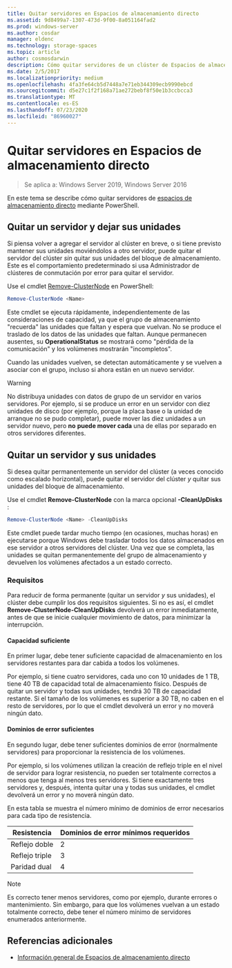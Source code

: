 ```yaml
---
title: Quitar servidores en Espacios de almacenamiento directo
ms.assetid: 9d8499a7-1307-473d-9f00-8a051164fad2
ms.prod: windows-server
ms.author: cosdar
manager: eldenc
ms.technology: storage-spaces
ms.topic: article
author: cosmosdarwin
description: Cómo quitar servidores de un clúster de Espacios de almacenamiento directo en Windows Server.
ms.date: 2/5/2017
ms.localizationpriority: medium
ms.openlocfilehash: 4fa3fe64cb5d7448a7e71eb344309ecb9990ebcd
ms.sourcegitcommit: d5e27c1f2f168a71ae272bebf8f50e1b3ccbcca3
ms.translationtype: MT
ms.contentlocale: es-ES
ms.lasthandoff: 07/23/2020
ms.locfileid: "86960027"
---
```

# <a name="removing-servers-in-storage-spaces-direct"></a>Quitar servidores en Espacios de almacenamiento directo

>Se aplica a: Windows Server 2019, Windows Server 2016

En este tema se describe cómo quitar servidores de [espacios de almacenamiento directo](storage-spaces-direct-overview.md) mediante PowerShell.

## <a name="remove-a-server-but-leave-its-drives"></a>Quitar un servidor y dejar sus unidades

Si piensa volver a agregar el servidor al clúster en breve, o si tiene previsto mantener sus unidades moviéndolos a otro servidor, puede quitar el servidor del clúster *sin* quitar sus unidades del bloque de almacenamiento. Este es el comportamiento predeterminado si usa Administrador de clústeres de conmutación por error para quitar el servidor.

Use el cmdlet [Remove-ClusterNode](/previous-versions/windows/it-pro/windows-server-2012-R2-and-2012/hh831694(v=ws.11)) en PowerShell:

```PowerShell
Remove-ClusterNode <Name>
```

Este cmdlet se ejecuta rápidamente, independientemente de las consideraciones de capacidad, ya que el grupo de almacenamiento "recuerda" las unidades que faltan y espera que vuelvan. No se produce el traslado de los datos de las unidades que faltan. Aunque permanecen ausentes, su **OperationalStatus** se mostrará como "pérdida de la comunicación" y los volúmenes mostrarán "incompletos".

Cuando las unidades vuelven, se detectan automáticamente y se vuelven a asociar con el grupo, incluso si ahora están en un nuevo servidor.

   >[!WARNING]
   > No distribuya unidades con datos de grupo de un servidor en varios servidores. Por ejemplo, si se produce un error en un servidor con diez unidades de disco (por ejemplo, porque la placa base o la unidad de arranque no se pudo completar), puede mover las diez unidades a un servidor nuevo, pero **no** **puede mover cada** una de ellas por separado en otros servidores diferentes.

## <a name="remove-a-server-and-its-drives"></a>Quitar un servidor y sus unidades

Si desea quitar permanentemente un servidor del clúster (a veces conocido como escalado horizontal), puede quitar el servidor del clúster *y* quitar sus unidades del bloque de almacenamiento.

Use el cmdlet **Remove-ClusterNode** con la marca opcional **-CleanUpDisks** :

```PowerShell
Remove-ClusterNode <Name> -CleanUpDisks
```

Este cmdlet puede tardar mucho tiempo (en ocasiones, muchas horas) en ejecutarse porque Windows debe trasladar todos los datos almacenados en ese servidor a otros servidores del clúster. Una vez que se completa, las unidades se quitan permanentemente del grupo de almacenamiento y devuelven los volúmenes afectados a un estado correcto.

### <a name="requirements"></a>Requisitos

Para reducir de forma permanente (quitar un servidor *y* sus unidades), el clúster debe cumplir los dos requisitos siguientes. Si no es así, el cmdlet **Remove-ClusterNode-CleanUpDisks** devolverá un error inmediatamente, antes de que se inicie cualquier movimiento de datos, para minimizar la interrupción.

#### <a name="enough-capacity"></a>Capacidad suficiente

En primer lugar, debe tener suficiente capacidad de almacenamiento en los servidores restantes para dar cabida a todos los volúmenes.

Por ejemplo, si tiene cuatro servidores, cada uno con 10 unidades de 1 TB, tiene 40 TB de capacidad total de almacenamiento físico. Después de quitar un servidor y todas sus unidades, tendrá 30 TB de capacidad restante. Si el tamaño de los volúmenes es superior a 30 TB, no caben en el resto de servidores, por lo que el cmdlet devolverá un error y no moverá ningún dato.

#### <a name="enough-fault-domains"></a>Dominios de error suficientes

En segundo lugar, debe tener suficientes dominios de error (normalmente servidores) para proporcionar la resistencia de los volúmenes.

Por ejemplo, si los volúmenes utilizan la creación de reflejo triple en el nivel de servidor para lograr resistencia, no pueden ser totalmente correctos a menos que tenga al menos tres servidores. Si tiene exactamente tres servidores y, después, intenta quitar una y todas sus unidades, el cmdlet devolverá un error y no moverá ningún dato.

En esta tabla se muestra el número mínimo de dominios de error necesarios para cada tipo de resistencia.

|    Resistencia          |    Dominios de error mínimos requeridos   |
|------------------------|-------------------------------------|
|    Reflejo doble      |    2                                |
|    Reflejo triple    |    3                                |
|    Paridad dual         |    4                                |

   >[!NOTE]
   > Es correcto tener menos servidores, como por ejemplo, durante errores o mantenimiento. Sin embargo, para que los volúmenes vuelvan a un estado totalmente correcto, debe tener el número mínimo de servidores enumerados anteriormente.

## <a name="additional-references"></a>Referencias adicionales

- [Información general de Espacios de almacenamiento directo](storage-spaces-direct-overview.md)
